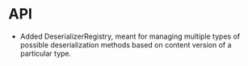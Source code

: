 # API
* Added DeserializerRegistry, meant for managing multiple types of possible deserialization methods based on content version
of a particular type.